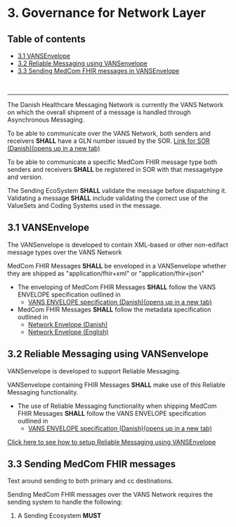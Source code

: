 # 3. Governance for Network Layer

## Table of contents

* [3.1 VANSEnvelope](#31-vansenvelope)
* [3.2 Reliable Messaging using VANSenvelope](#32-reliable-messaging-using-vansenvelope)
* [3.3 Sending MedCom FHIR messages in VANSEnvelope](#33-sending-medcom-fhir-messages)

<br>
<hr>

The Danish Healthcare Messaging Network is currently the VANS Network on which the overall shipment of a message is handled through Asynchronous Messaging.

To be able to communicate over the VANS Network, both senders and receivers **SHALL** have a GLN number issued by the SOR. <a href="https://sundhedsdatastyrelsen.dk/da/rammer-og-retningslinjer/organisationsregistrering" target="_blank">Link for SOR (Danish)(opens up in a new tab)</a>

To be able to communicate a specific MedCom FHIR message type both senders and receivers **SHALL** be registered in SOR with that messagetype and version.

The Sending EcoSystem **SHALL** validate the message before dispatching it. Validating a message **SHALL** include validating the correct use of the ValueSets and Coding Systems used in the message.

## 3.1 VANSEnvelope

The VANSenvelope is developed to contain XML-based or other non-edifact message types over the VANS Network

MedCom FHIR Messages **SHALL** be enveloped in a VANSenvelope whether they are shipped as "application/fhir+xml" or "application/fhir+json"

* The enveloping of MedCom FHIR Messages **SHALL** follow the VANS ENVELOPE specification outlined in
  * <a href="https://svn.medcom.dk/svn/releases/Standarder/Den%20gode%20VANSEnvelope/Dokumentation" target="_blank">VANS ENVELOPE specification (Danish)(opens up in a new tab)</a>
* MedCom FHIR Messages **SHALL** follow the metadata specification outlined in
  * [Network Envelope (Danish)](FHIRMessages_NetworkEnvelopes_DA.md)
  * [Network Envelope (English)](FHIRMessages_NetworkEnvelopes_EN.md)

## 3.2 Reliable Messaging using VANSenvelope

VANSenvelope is developed to support Reliable Messaging.

VANSenvelope containing FHIR Messages **SHALL** make use of this Reliable Messaging functionality.

* The use of Reliable Messaging functionality when shipping MedCom FHIR Messages **SHALL** follow the VANS ENVELOPE specification outlined in
  * <a href="https://svn.medcom.dk/svn/releases/Standarder/Den%20gode%20VANSEnvelope/Dokumentation" target="_blank">VANS ENVELOPE specification (Danish)(opens up in a new tab)</a>

[Click here to see how to setup Reliable Messaging using VANSEnvelope](032_Reliable_Messaging-VANSEnvelope.md)

## 3.3 Sending MedCom FHIR messages

Text around sending to both primary and cc destinations.

Sending MedCom FHIR messages over the VANS Network requires the sending system to handle the following:

1. A Sending Ecosystem **MUST** 